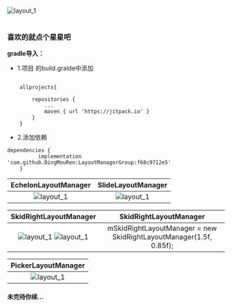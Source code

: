 ![layout_1](https://github.com/DingMouRen/LayoutManagerGroup/raw/master/picture/img_header.png)<br><br>
### 喜欢的就点个星星吧
**gradle导入：**

* 1.项目 的build.gralde中添加

```

	allprojects{

		repositories {
			...
			maven { url 'https://jitpack.io' }
		}
	}

```
* 2.添加依赖
```
dependencies {
	      implementation 'com.github.DingMouRen:LayoutManagerGroup:f68c9712e5'
	}
```
| EchelonLayoutManager | SlideLayoutManager |
| :----: | :---:|
|![layout_1](https://github.com/DingMouRen/LayoutManagerGroup/raw/master/picture/layout_1.gif) | ![layout_1](https://github.com/DingMouRen/LayoutManagerGroup/raw/master/picture/layout_3.gif)|

| SkidRightLayoutManager | SkidRightLayoutManager |
| :----: | :---:|
|![layout_1](https://github.com/DingMouRen/LayoutManagerGroup/raw/master/picture/layout_4_1.gif) ![layout_1](https://github.com/DingMouRen/LayoutManagerGroup/raw/master/picture/layout_4_2.gif) |  mSkidRightLayoutManager = new SkidRightLayoutManager(1.5f, 0.85f);|

| PickerLayoutManager |  
| :----: | 
|![layout_1](https://github.com/DingMouRen/LayoutManagerGroup/raw/master/picture/layout_2.gif) | 

#### 未完待你续...



